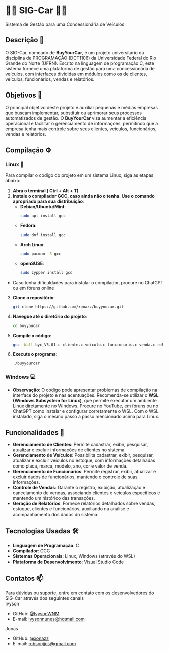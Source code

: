# 🚐🚕 SIG-Car 🚗🚙
Sistema de Gestão para uma Concessionária de Veículos

## Descrição 📝
O SIG-Car, nomeado de **BuyYourCar**, é um projeto universitário da disciplina de PROGRAMAÇÃO (DCT1106) da Universidade Federal do Rio Grande do Norte (UFRN). Escrito na linguagem de programação C, este sistema fornece uma plataforma de gestão para uma concessionária de veículos, com interfaces divididas em módulos como os de clientes, veículos, funcionários, vendas e relatórios.

## Objetivos 🎯
O principal objetivo deste projeto é auxiliar pequenas e médias empresas que buscam implementar, substituir ou aprimorar seus processos automatizados de gestão. O **BuyYourCar** visa aumentar a eficiência operacional e facilitar o gerenciamento de informações, permitindo que a empresa tenha mais controle sobre seus clientes, veículos, funcionários, vendas e relatórios.

## Compilação ⚙️
 ### Linux 🐧
Para compilar o código do projeto em um sistema Linux, siga as etapas abaixo:
1. **Abra o terminal ( Ctrl + Alt + T)**
2. **instale o compilador GCC, caso ainda não o tenha. Use o comando apropriado para sua distribuição**:
   - **Debian/Ubuntu/Mint**:
     ```sh
     sudo apt install gcc
     ```
   - **Fedora**:
     ```sh
     sudo dnf install gcc
     ```
   - **Arch Linux**:
     ```sh
     sudo pacman -S gcc
     ```
   - **openSUSE**:
     ```sh
     sudo zypper install gcc
     ```
- Caso tenha dificuldades para instalar o compilador, procure no ChatGPT ou em fóruns online
  
3. **Clone o repositório**:
   ```sh
   git clone https://github.com/xonazz/buyyoucar.git
4. **Navegue até o diretório do projeto**:
   ```sh
   cd buyyoucar
5. **Compile o código**:
   ```sh
   gcc -Wall byc_V5.01.c cliente.c veiculo.c funcionario.c venda.c relatorio.c -o buyyourcar
6. **Execute o programa**:
   ```sh
   ./buyyourcar

 ### Windows 💻
- **Observação**: O código pode apresentar problemas de compilação na interface do projeto e nas acentuações. Recomenda-se utilizar o **WSL (Windows Subsystem for Linux)**, que permite executar um ambiente Linux diretamente no Windows. Procure no YouTube, em fóruns ou no ChatGPT como instalar e configurar corretamente o WSL. Com o WSL instalado, siga o mesmo passo a passo mencionado acima para Linux.

## Funcionalidades 🚀
- **Gerenciamento de Clientes**: Permite cadastrar, exibir, pesquisar, atualizar e excluir informações de clientes no sistema.
- **Gerenciamento de Veículos**: Possibilita cadastrar, exibir, pesquisar, atualizar e excluir veículos no estoque, com informações detalhadas como placa, marca, modelo, ano, cor e valor de venda.
- **Gerenciamento de Funcionários**: Permite registrar, exibir, atualizar e excluir dados de funcionários, mantendo o controle de suas informações.
- **Controle de Vendas**: Garante o registro, exibição, atualização e cancelamento de vendas, associando clientes e veículos específicos e mantendo um histórico das transações.
- **Geração de Relatórios**: Fornece relatórios detalhados sobre vendas, estoque, clientes e funcionários, auxiliando na análise e acompanhamento dos dados do sistema.

## Tecnologias Usadas 🛠️
- **Linguagem de Programação**: C
-  **Compilador**: GCC
- **Sistemas Operacionais**: Linux, Windows (através do WSL)
- **Plataforma de Desenvolvimento**: Visual Studio Code


## Contatos 📫
Para dúvidas ou suporte, entre em contato com os desenvolvedores do SIG-Car através dos seguintes canais\
Ivyson
- GitHub: [@IvysonWNM](https://github.com/IvysonWNM)
- E-mail: [ivysonnunes@hotmail.com](mailto:ivysonnunes@hotmail.com)

Jonas
- GitHub: [@xonazz](https://github.com/xonazz)
- E-mail: [robsonjjcs@gmail.com](mailto:robsonjjcs@gmail.com)
